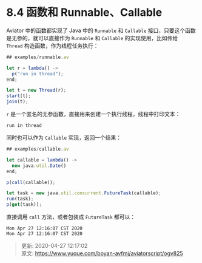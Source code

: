 # 8.4 函数和 Runnable、Callable



Aviator 中的函数都实现了 Java 中的 `Runnable` 和 `Callable` 接口，只要这个函数是无参的，就可以直接作为 `Runnable` 和 `Callable` 的实现使用，比如传给 `Thread` 构造函数，作为线程任务执行：

```javascript
## examples/runnable.av

let r = lambda() ->
  p("run in thread");
end;

let t = new Thread(r);
start(t);
join(t);
```



`r` 是一个匿名的无参函数，直接用来创建一个执行线程，线程中打印文本：

```plain
run in thread
```



同时也可以作为 `Callable` 实现，返回一个结果：

```javascript
## examples/callable.av

let callable = lambda() ->
  new java.util.Date()
end;

p(call(callable));

let task = new java.util.concurrent.FutureTask(callable);
run(task);
p(get(task));
```



直接调用 `call` 方法，或者包装成 `FutureTask` 都可以：

```plain
Mon Apr 27 12:16:07 CST 2020
Mon Apr 27 12:16:07 CST 2020
```



> 更新: 2020-04-27 12:17:02  
> 原文: <https://www.yuque.com/boyan-avfmj/aviatorscript/ogv825>